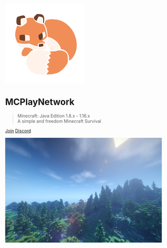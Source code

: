 
![logo](/_media/logo.png)

# MCPlayNetwork

> Minecraft: Java Edition 1.8.x - 1.16.x  
> A simple and freedom Minecraft Survival

[Join](#MCPlayNetwork)
[Discord](discord)

![](/_media/bg.png)